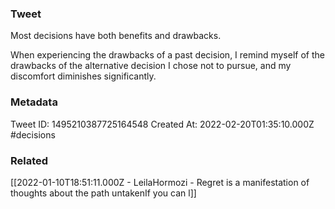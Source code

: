 ### Tweet
Most decisions have both benefits and drawbacks. 

When experiencing the drawbacks of a past decision, I remind myself of the drawbacks of the alternative decision I chose not to pursue, and my discomfort diminishes significantly.

### Metadata
Tweet ID: 1495210387725164548
Created At: 2022-02-20T01:35:10.000Z
#decisions

### Related
[[2022-01-10T18:51:11.000Z - LeilaHormozi - Regret is a manifestation of thoughts about the path untakenIf you can l]]

